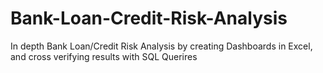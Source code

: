 # Bank-Loan-Credit-Risk-Analysis
In depth Bank Loan/Credit Risk Analysis by creating Dashboards in Excel, and cross verifying results with SQL Querires
